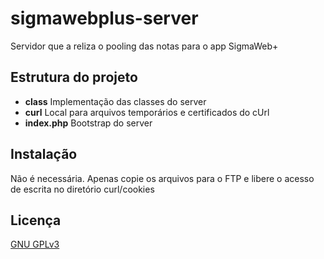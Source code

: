 sigmawebplus-server
==============
Servidor que a reliza o pooling das notas para o app SigmaWeb+

Estrutura do projeto
----------
* **class** Implementação das classes do server
* **curl** Local para arquivos temporários e certificados do cUrl
* **index.php** Bootstrap do server

Instalação
----------
Não é necessária. Apenas copie os arquivos para o FTP e libere o acesso de escrita no diretório curl/cookies

Licença
-----------
[GNU GPLv3](https://www.gnu.org/licenses/gpl.html)
